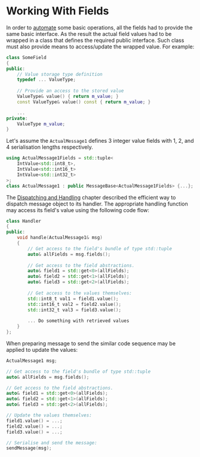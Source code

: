 # Working With Fields

In order to [automate](automation.md) some basic operations, all the fields
had to provide the same basic interface. As the result the actual field values
had to be wrapped in a class that defines the required public interface.
Such class must also provide means to access/update the wrapped value.
For example:
```cpp
class SomeField
{
public:
    // Value storage type definition
    typedef ... ValueType;
    
    // Provide an access to the stored value
    ValueType& value() { return m_value; }
    const ValueType& value() const { return m_value; }

    ...
private:
    ValueType m_value;
}
```

Let's assume the `ActualMessage1` defines 3 integer value fields with 1, 2, and
4 serialisation lengths respectively.
```cpp
using ActualMessage1Fields = std::tuple<
    IntValue<std::int8_t>,
    IntValue<std::int16_t>
    IntValue<std::int32_t>
>;
class ActualMessage1 : public MessageBase<ActualMessage1Fields> {...};
```

The [Dispatching and Handling](../message/dispatch_handle.md) chapter described
the efficient way to dispatch message object to its handler. The appropriate
handling function may access its field's value using the following code 
flow:
```cpp
class Handler
{
public:
    void handle(ActualMessage1& msg)
    {
        // Get access to the field's bundle of type std::tuple
        auto& allFields = msg.fields();
        
        // Get access to the field abstractions.
        auto& field1 = std::get<0>(allFields);
        auto& field2 = std::get<1>(allFields);
        auto& field3 = std::get<2>(allFields);
        
        // Get access to the values themselves:
        std::int8_t val1 = field1.value();
        std::int16_t val2 = field2.value();
        std::int32_t val3 = field3.value();
        
        ... Do something with retrieved values
    }
};
```

When preparing message to send the similar code sequence may be applied to
update the values:
```cpp
ActualMessage1 msg;

// Get access to the field's bundle of type std::tuple
auto& allFields = msg.fields();

// Get access to the field abstractions.
auto& field1 = std::get<0>(allFields);
auto& field2 = std::get<1>(allFields);
auto& field3 = std::get<2>(allFields);

// Update the values themselves:
field1.value() = ...;
field2.value() = ...;
field3.value() = ...;

// Serialise and send the message:
sendMessage(msg);
```
